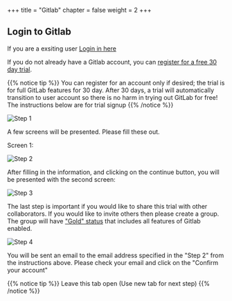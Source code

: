 +++
title = "Gitlab"
chapter = false
weight = 2
+++

## Login to Gitlab

If you are a exsiting user [Login in here](https://gitlab.com/users/sign_in)

If you do not already have a Gitlab account, you can [register for a free 30 day trial](https://about.gitlab.com/free-trial/). 

{{% notice tip %}}
You can register for an account only if desired; the trial is for full GitLab features for 30 day. After 30 days, a trial will automatically transition to user account so there is no harm in trying out GitLab for free! The instructions below are for trial signup
{{% /notice %}}

![Step 1](/images/getting_started/gitlab-homepage.png)

A few screens will be presented. Please fill these out. 

Screen 1:

![Step 2](/images/getting_started/gitlab-trial-screen-1.png)

After filling in the information, and clicking on the continue button, you will be presented with the second screen:

![Step 3](/images/getting_started/gitlab-trial-screen-2.png)

The last step is important if you would like to share this trial with other collaborators. If you would like to invite others then please create a group. The group will have ["Gold" status](https://about.gitlab.com/pricing/gitlab-com/feature-comparison/) that includes all features of Gitlab enabled. 

![Step 4](/images/getting_started/gitlab-trial-screen-3.png)

You will be sent an email to the email address specified in the "Step 2" from the instructions above. Please check your email and click on the "Confirm your account" 

{{% notice tip %}}
Leave this tab open (Use new tab for next step)
{{% /notice %}}
